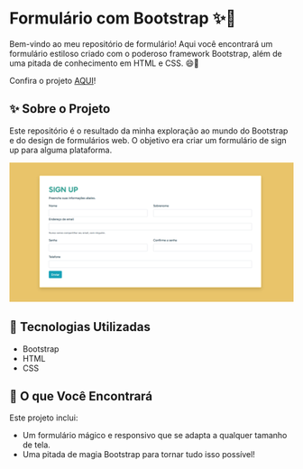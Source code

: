 # Formulário com Bootstrap ✨📝

Bem-vindo ao meu repositório de formulário! Aqui você encontrará um formulário estiloso criado com o poderoso framework Bootstrap, além de uma pitada de conhecimento em HTML e CSS. 😄🎩

Confira o projeto [AQUI](https://germanavaz.github.io/formulario-bootstrap/)!

## ✨ Sobre o Projeto

Este repositório é o resultado da minha exploração ao mundo do Bootstrap e do design de formulários web. O objetivo era criar um formulário de sign up para alguma plataforma.

![layout do projeto](./formulario.png)

## 🚀 Tecnologias Utilizadas

- Bootstrap
- HTML
- CSS

## 📝 O que Você Encontrará

Este projeto inclui:

- Um formulário mágico e responsivo que se adapta a qualquer tamanho de tela.
- Uma pitada de magia Bootstrap para tornar tudo isso possível!
